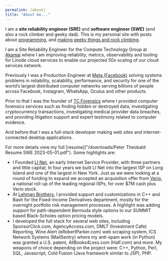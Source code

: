 ```yaml
---
permalink: /about/ 
title: "About me..."
---
```

I am a **site reliability engineer (SRE)** and **software engineer (SWE)** (and also a rock climber and geeky dad). This is my personal site with posts about [programming](/tech/), and [making geeky things and rock climbing](/play/).

I am a Site Reliability Engineer for the Compute Technology Group at [Akamai](https://www.akamai.com) where I am improving reliability, metrics, observability and tooling for Linode cloud services to enable our projected 50x scaling of our cloud services network.

Previously I was a Production Engineer at [Meta (Facebook)](https://www.facebook.com) solving systems problems in reliability, scalability, performance, and security for one of the world’s largest distributed computer networks serving billions of people across Facebook, Instagram, WhatsApp, Oculus and other products.

Prior to that I was the founder of [TC Forensics](http://www.tcforensics.com) where I provided computer forensics services such as finding hidden or destroyed data, investigating cryptocurrency transactions, investigating medical provider data breaches, and providing litigation support and expert testimony related to computer evidence.

And before that I was a full-stack developer making web sites and internet-connected desktop applications.

For more details view my full [resume]("/downloads/Peter Theobald Resume SWE 2023-05-01.pdf"). Some highlights are: 

* I Founded [LI Net](https://angel.co/company/li-net), an early Internet Service Provider, with three partners and little capital; In four years we built LI Net into the largest ISP on Long Island and one of the largest in New York. Just as we were looking at a round of funding to expand we accepted an acquisition offer from [Verio](https://www.crunchbase.com/organization/verio#/entity), a national roll-up of the leading regional ISPs, for over $7M cash plus Verio stock.
* At [Lehman Brothers](https://www.crunchbase.com/organization/lehman-brothers#/entity), I provided support and customizations in C++ and Bash for the Fixed-Income Derivatives department, mostly for the overnight portfolio risk management processes. A highlight was adding support for path-dependent Bermuda style options to our SUMMIT based Black-Scholes option pricing models.
* I developed the full stack for several web sites, including SponsorClick.com, AgencyAccess.com, DMLT (Investment Cafe) Reporting, Wine Alert (eRobertParker.com) web scraping system, ICS Network Systems (MailSentry) where my anti-spam work (in Python) was granted a U.S. patent, AllBooks4Less.com (Half.com) and more. My weapons of choice depending on the project were: C++, Python, Perl, SQL, Javascript, Cold Fusion (Java framework similar to JSP), PHP.



